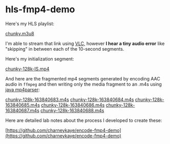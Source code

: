 # hls-fmp4-demo

Here's my HLS playlist:

[chunky.m3u8](chunky.m3u8)

I'm able to stream that link using [VLC](https://www.videolan.org/), however **I hear a tiny audio error** like "skipping" in between each of the 10-second segments.

Here's my initialization segment:

[chunky-128k-IS.mp4](chunky-128k-IS.mp4)

And here are the fragmented mp4 segments generated by encoding AAC audio in `ffmpeg` and then writing only the media fragment to an .m4s using [java mp4parser](https://github.com/sannies/mp4parser):

[chunky-128k-163840683.m4s](chunky-128k-163840683.m4s)
[chunky-128k-163840684.m4s](chunky-128k-163840684.m4s)
[chunky-128k-163840685.m4s](chunky-128k-163840685.m4s)
[chunky-128k-163840686.m4s](chunky-128k-163840686.m4s)
[chunky-128k-163840687.m4s](chunky-128k-163840687.m4s)
[chunky-128k-163840688.m4s](chunky-128k-163840688.m4s)

Here are detailed lab notes about the process I developed to create these:

[https://github.com/charneykaye/encode-fmp4-demo](https://github.com/charneykaye/encode-fmp4-demo)

